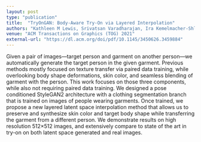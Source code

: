 ```yaml
---
layout: post
type: "publication"
title:  "TryOnGAN: Body-Aware Try-On via Layered Interpolation"
authors: "Kathleen M Lewis, Srivatsan Varadharajan, Ira Kemelmacher-Shlizerman"
venue: "ACM Transactions on Graphics (TOG) 2021"
external-url: "https://dl.acm.org/doi/pdf/10.1145/3450626.3459884"
---
```


Given a pair of images—target person and garment on another person—we
automatically generate the target person in the given garment. Previous
methods mostly focused on texture transfer via paired data training, while
overlooking body shape deformations, skin color, and seamless blending of
garment with the person. This work focuses on those three components,
while also not requiring paired data training. We designed a pose conditioned
StyleGAN2 architecture with a clothing segmentation branch that is trained
on images of people wearing garments. Once trained, we propose a new
layered latent space interpolation method that allows us to preserve and
synthesize skin color and target body shape while transferring the garment
from a different person. We demonstrate results on high resolution 512×512
images, and extensively compare to state of the art in try-on on both latent
space generated and real images.

